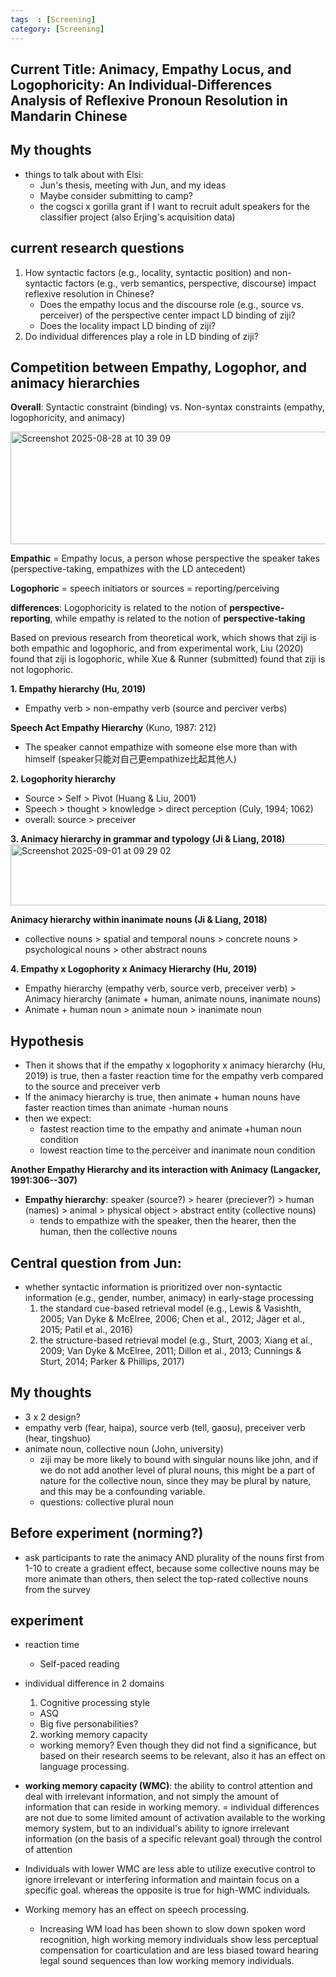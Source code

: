 ```yaml
---
tags  : [Screening]
category: [Screening]
---
```


## Current Title: Animacy, Empathy Locus, and Logophoricity: An Individual-Differences Analysis of Reflexive Pronoun Resolution in Mandarin Chinese

## My thoughts 
- things to talk about with Elsi:
  - Jun's thesis, meeting with Jun, and my ideas
  - Maybe consider submitting to camp?
  - the cogsci x gorilla grant if I want to recruit adult speakers for the classifier project (also Erjing's acquisition data)

## current research questions 
1. How syntactic factors (e.g., locality, syntactic position) and non-syntactic factors (e.g., verb semantics, perspective, discourse) impact reflexive resolution in Chinese?
   - Does the empathy locus and the discourse role (e.g., source vs. perceiver) of the perspective center impact LD binding of ziji?
   - Does the locality impact LD binding of ziji?
2. Do individual differences play a role in LD binding of ziji?

## Competition between Empathy, Logophor, and animacy hierarchies 

**Overall**: Syntactic constraint (binding) vs. Non-syntax constraints (empathy, logophoricity, and animacy)

<img width="762" height="180" alt="Screenshot 2025-08-28 at 10 39 09" src="https://github.com/user-attachments/assets/4c15528b-4751-4ee9-ba4f-3a6d0baf4ef4" />

**Empathic** = Empathy locus, a person whose perspective the speaker takes (perspective-taking, empathizes with the LD antecedent)

**Logophoric** = speech initiators or sources = reporting/perceiving

**differences**: Logophoricity is related to the notion of **perspective-reporting**, while empathy is related to the notion of **perspective-taking**

Based on previous research from theoretical work, which shows that ziji is both empathic and logophoric, and from experimental work, Liu (2020) found that ziji is logophoric, while Xue & Runner (submitted) found that ziji is not logophoric. 

**1. Empathy hierarchy (Hu, 2019)**
- Empathy verb > non-empathy verb (source and perciver verbs)

**Speech Act Empathy Hierarchy** (Kuno, 1987: 212)
- The speaker cannot empathize with someone else more than with himself (speaker只能对自己更empathize比起其他人)

  
**2. Logophority hierarchy**
- Source > Self > Pivot (Huang & Liu, 2001)
- Speech > thought > knowledge > direct perception (Culy, 1994; 1062)
- overall: source > preceiver

**3. Animacy hierarchy in grammar and typology (Ji & Liang, 2018)**
<img width="718" height="98" alt="Screenshot 2025-09-01 at 09 29 02" src="https://github.com/user-attachments/assets/6fc905e3-1778-495e-b21a-04d265e9bd60" />

**Animacy hierarchy within inanimate nouns (Ji & Liang, 2018)**
- collective nouns > spatial and temporal nouns > concrete nouns > psychological nouns > other abstract nouns

**4. Empathy x Logophority x Animacy Hierarchy (Hu, 2019)**
- Empathy hierarchy (empathy verb, source verb, preceiver verb) > Animacy hierarchy (animate + human, animate nouns, inanimate nouns)
- Animate + human noun > animate noun > inanimate noun

## Hypothesis
  - Then it shows that if the empathy x logophority x animacy hierarchy (Hu, 2019) is true, then a faster reaction time for the empathy verb compared to the source and preceiver verb
  - If the animacy hierarchy is true, then animate + human nouns have faster reaction times than animate -human nouns
  - then we expect: 
    - fastest reaction time to the empathy and animate +human noun condition
    - lowest reaction time to the perceiver and inanimate noun condition

**Another Empathy Hierarchy and its interaction with Animacy (Langacker, 1991:306--307)**
- **Empathy hierarchy**: speaker (source?) > hearer (preciever?) > human (names) > animal > physical object > abstract entity (collective nouns)
  - tends to empathize with the speaker, then the hearer, then the human, then the collective nouns

## Central question from Jun: 
- whether syntactic information is prioritized over non-syntactic information (e.g., gender, number, animacy) in early-stage processing
  1. the standard cue-based retrieval model (e.g., Lewis & Vasishth, 2005; Van Dyke & McElree, 2006; Chen et al., 2012; Jäger et al., 2015; Patil et al., 2016)
  2. the structure-based retrieval model (e.g., Sturt, 2003; Xiang et al., 2009; Van Dyke & McElree, 2011; Dillon et al., 2013; Cunnings & Sturt, 2014; Parker & Phillips, 2017)


## My thoughts 
- 3 x 2 design?
- empathy verb (fear, haipa), source verb (tell, gaosu), preceiver verb (hear, tingshuo)
- animate noun, collective noun (John, university) 
  -  ziji may be more likely to bound with singular nouns like john, and if we do not add another level of plural nouns, this might be a part of nature for the collective noun, since they may be plural by nature, and this may be a confounding variable.
  -  questions:  collective plural noun
 

## Before experiment (norming?)
- ask participants to rate the animacy AND plurality of the nouns first from 1-10 to create a gradient effect, because some collective nouns may be more animate than others, then select the top-rated collective nouns from the survey

## experiment 
- reaction time
  - Self-paced reading
- individual difference in 2 domains
  1. Cognitive processing style
    - ASQ
    - Big five personabilities?
  2. working memory capacity
  - working memory? Even though they did not find a significance, but based on their research seems to be relevant, also it has an effect on language processing.

- **working memory capacity (WMC)**: the ability to control attention and deal with irrelevant information, and not simply the amount of information that can reside in working memory. = individual differences are not due to some limited amount of activation available to the working memory system, but to an individual's ability to ignore irrelevant information (on the basis of a specific relevant goal) through the control of attention
- Individuals with lower WMC are less able to utilize executive control to ignore irrelevant or interfering information and maintain focus on a specific goal. whereas the opposite is true for high-WMC individuals.
- Working memory has an effect on speech processing.
  - Increasing WM load has been shown to slow down spoken word recognition, high working memory individuals show less perceptual compensation for coarticulation and are less biased toward hearing legal sound sequences than low working memory individuals.

